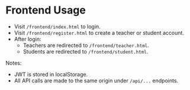 # Frontend Usage

- Visit `/frontend/index.html` to login.
- Visit `/frontend/register.html` to create a teacher or student account.
- After login:
  - Teachers are redirected to `/frontend/teacher.html`.
  - Students are redirected to `/frontend/student.html`.

Notes:
- JWT is stored in localStorage.
- All API calls are made to the same origin under `/api/...` endpoints.
